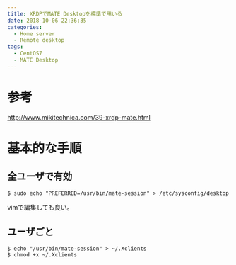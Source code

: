 ```yaml
---
title: XRDPでMATE Desktopを標準で用いる
date: 2018-10-06 22:36:35
categories:
  - Home server
  - Remote desktop
tags:
  - CentOS7
  - MATE Desktop
---
```


# 参考

http://www.mikitechnica.com/39-xrdp-mate.html

# 基本的な手順

## 全ユーザで有効

```
$ sudo echo "PREFERRED=/usr/bin/mate-session" > /etc/sysconfig/desktop
```

vimで編集しても良い。

## ユーザごと

```
$ echo "/usr/bin/mate-session" > ~/.Xclients
$ chmod +x ~/.Xclients
```
